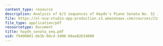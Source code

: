 ```yaml
---
content_type: resource
description: Analysis of 6/3 sequences of Haydn's Piano Sonata No. 52 in E flat.
file: https://ol-ocw-studio-app-production.s3.amazonaws.com/courses/21m-350-musical-analysis-spring-2008/f9490801bb3b9dcd3d08b0aa02b34000_haydn_sonata_seq.pdf
file_type: application/pdf
resourcetype: Document
title: haydn_sonata_seq.pdf
uid: f9490801-bb3b-9dcd-3d08-b0aa02b34000
---
```

